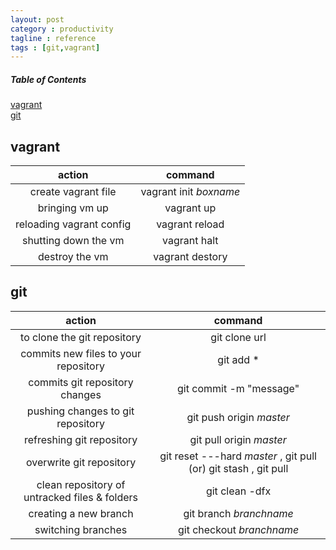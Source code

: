 ```yaml
---
layout: post
category : productivity
tagline : reference
tags : [git,vagrant]
---
```


##### Table of Contents  
[vagrant](#vagrant)  
[git](#git)  

<a name="vagrant"/>

## vagrant

action|command|
:---:|:---:|
create vagrant file|vagrant init *boxname*|
bringing vm up|vagrant up|
reloading vagrant config|vagrant reload|
shutting down the vm|vagrant halt|
destroy the vm|vagrant destory|

<a name="git"/>

## git

action|command|
:----:|:----:|
to clone the git repository|git clone url|
commits new files to your repository|git add *|
commits git repository changes|git commit -m "message"|
pushing changes to git repository|git push origin *master*|
refreshing git repository|git pull origin *master*|
overwrite git repository|git reset ---hard *master* , git pull (or) git stash , git pull|
clean repository of untracked files & folders|git clean -dfx|
creating a new branch| git branch *branchname*|
switching branches| git checkout *branchname*|
